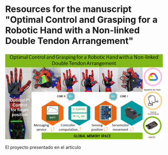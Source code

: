# Resources for the manuscript "Optimal Control and Grasping for a Robotic Hand with a Non-linked Double Tendon Arrangement"
![Graphic Abstract](https://github.com/sanchezgarnica-erick/IEEE_RoboticHand-OptimalControl/blob/main/ProjectImages/graphicAbstract_v2.png)

El proyecto presentado en el artículo

<!--stackedit_data:
eyJoaXN0b3J5IjpbLTE5MjYzMTI3NTMsMTIwNjk5MDY5Miw3OT
c1NjE2OCwtMTM1NTEyNDg4M119
-->